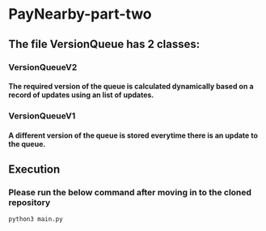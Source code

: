 # PayNearby-part-two

## The file VersionQueue has 2 classes:

### VersionQueueV2
#### The required version of the queue is calculated dynamically based on a record of updates using an list of updates.

### VersionQueueV1
#### A different version of the queue is stored everytime there is an update to the queue.

## Execution
### Please run the below command after moving in to the cloned repository 
    python3 main.py
